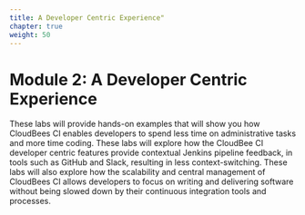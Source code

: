 ```yaml
---
title: A Developer Centric Experience"
chapter: true
weight: 50
---
```


# Module 2: A Developer Centric Experience

These labs will provide hands-on examples that will show you how CloudBees CI enables developers to spend less time on administrative tasks and more time coding. These labs will explore how the CloudBee CI developer centric features provide contextual Jenkins pipeline feedback, in tools such as GitHub and Slack, resulting in less context-switching. These labs will also explore how the scalability and central management of CloudBees CI allows developers to focus on writing and delivering software without being slowed down by their continuous integration tools and processes.
